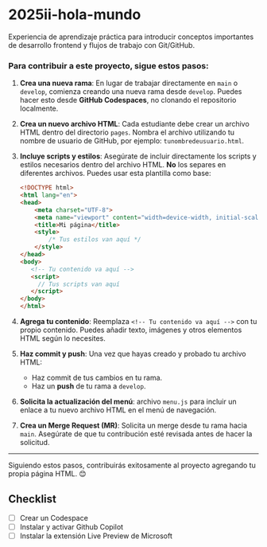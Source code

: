 # 2025ii-hola-mundo
Experiencia de aprendizaje práctica para introducir conceptos importantes de desarrollo frontend y flujos de trabajo con Git/GitHub.

### Para contribuir a este proyecto, sigue estos pasos:

1. **Crea una nueva rama**: En lugar de trabajar directamente en `main` o `develop`, comienza creando una nueva rama desde `develop`. Puedes hacer esto desde **GitHub Codespaces**, no clonando el repositorio localmente.

2. **Crea un nuevo archivo HTML**: Cada estudiante debe crear un archivo HTML dentro del directorio `pages`. Nombra el archivo utilizando tu nombre de usuario de GitHub, por ejemplo: `tunombredeusuario.html`.

3. **Incluye scripts y estilos**: Asegúrate de incluir directamente los scripts y estilos necesarios dentro del archivo HTML. **No** los separes en diferentes archivos. Puedes usar esta plantilla como base:  
   ```html
   <!DOCTYPE html>
   <html lang="en">
   <head>
       <meta charset="UTF-8">
       <meta name="viewport" content="width=device-width, initial-scale=1.0">
       <title>Mi página</title>
       <style>
           /* Tus estilos van aquí */
       </style>
   </head>
   <body>
      <!-- Tu contenido va aquí -->
      <script>
        // Tus scripts van aquí
      </script>
   </body>
   </html>
   ```

4. **Agrega tu contenido**: Reemplaza `<!-- Tu contenido va aquí -->` con tu propio contenido. Puedes añadir texto, imágenes y otros elementos HTML según lo necesites.

5. **Haz commit y push**: Una vez que hayas creado y probado tu archivo HTML:
   - Haz commit de tus cambios en tu rama.
   - Haz un **push** de tu rama a `develop`.

6. **Solicita la actualización del menú**: archivo `menu.js` para incluir un enlace a tu nuevo archivo HTML en el menú de navegación.

7. **Crea un Merge Request (MR)**: Solicita un merge desde tu rama hacia `main`. Asegúrate de que tu contribución esté revisada antes de hacer la solicitud.

---

Siguiendo estos pasos, contribuirás exitosamente al proyecto agregando tu propia página HTML. 😊

## Checklist

- [ ] Crear un Codespace
- [ ] Instalar y activar Github Copilot
- [ ] Instalar la extensión Live Preview de Microsoft
